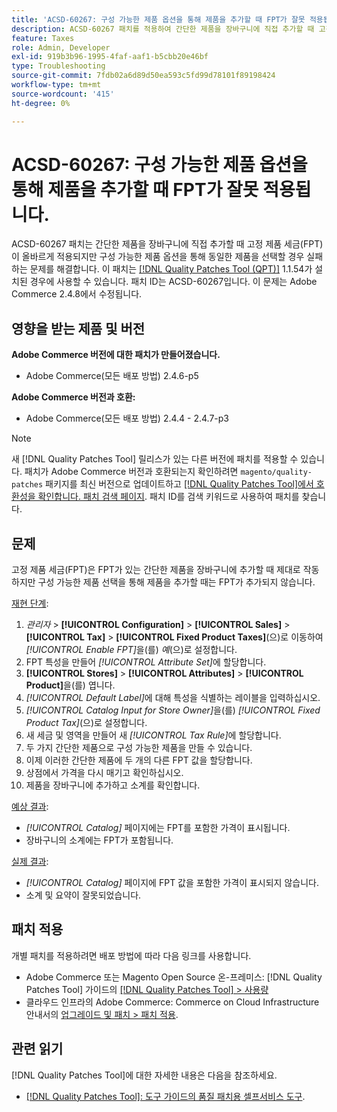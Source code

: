 ```yaml
---
title: 'ACSD-60267: 구성 가능한 제품 옵션을 통해 제품을 추가할 때 FPT가 잘못 적용됩니다.'
description: ACSD-60267 패치를 적용하여 간단한 제품을 장바구니에 직접 추가할 때 고정 제품 세금(FPT)이 올바르게 적용되지만 구성 가능한 제품 옵션을 통해 동일한 제품을 선택할 경우 실패하는 Adobe Commerce 문제를 수정합니다.
feature: Taxes
role: Admin, Developer
exl-id: 919b3b96-1995-4faf-aaf1-b5cbb20e46bf
type: Troubleshooting
source-git-commit: 7fdb02a6d89d50ea593c5fd99d78101f89198424
workflow-type: tm+mt
source-wordcount: '415'
ht-degree: 0%

---
```


# ACSD-60267: 구성 가능한 제품 옵션을 통해 제품을 추가할 때 FPT가 잘못 적용됩니다.

ACSD-60267 패치는 간단한 제품을 장바구니에 직접 추가할 때 고정 제품 세금(FPT)이 올바르게 적용되지만 구성 가능한 제품 옵션을 통해 동일한 제품을 선택할 경우 실패하는 문제를 해결합니다. 이 패치는 [[!DNL Quality Patches Tool (QPT)]](https://experienceleague.adobe.com/docs/commerce-operations/tools/quality-patches-tool/usage.html?lang=ko) 1.1.54가 설치된 경우에 사용할 수 있습니다. 패치 ID는 ACSD-60267입니다. 이 문제는 Adobe Commerce 2.4.8에서 수정됩니다.

## 영향을 받는 제품 및 버전

**Adobe Commerce 버전에 대한 패치가 만들어졌습니다.**

* Adobe Commerce(모든 배포 방법) 2.4.6-p5

**Adobe Commerce 버전과 호환:**

* Adobe Commerce(모든 배포 방법) 2.4.4 - 2.4.7-p3

>[!NOTE]
>
>새 [!DNL Quality Patches Tool] 릴리스가 있는 다른 버전에 패치를 적용할 수 있습니다. 패치가 Adobe Commerce 버전과 호환되는지 확인하려면 `magento/quality-patches` 패키지를 최신 버전으로 업데이트하고 [[!DNL Quality Patches Tool]에서 호환성을 확인합니다. 패치 검색 페이지](https://experienceleague.adobe.com/tools/commerce-quality-patches/index.html?lang=ko). 패치 ID를 검색 키워드로 사용하여 패치를 찾습니다.

## 문제

고정 제품 세금(FPT)은 FPT가 있는 간단한 제품을 장바구니에 추가할 때 제대로 작동하지만 구성 가능한 제품 선택을 통해 제품을 추가할 때는 FPT가 추가되지 않습니다.

<u>재현 단계</u>:

1. *관리자* > **[!UICONTROL Configuration]** > **[!UICONTROL Sales]** > **[!UICONTROL Tax]** > **[!UICONTROL Fixed Product Taxes]**(으)로 이동하여 *[!UICONTROL Enable FPT]*&#x200B;을(를) *예*(으)로 설정합니다.
1. FPT 특성을 만들어 *[!UICONTROL Attribute Set]*&#x200B;에 할당합니다.
1. **[!UICONTROL Stores]** > **[!UICONTROL Attributes]** > **[!UICONTROL Product]**&#x200B;을(를) 엽니다.
1. *[!UICONTROL Default Label]*&#x200B;에 대해 특성을 식별하는 레이블을 입력하십시오.
1. *[!UICONTROL Catalog Input for Store Owner]*&#x200B;을(를) *[!UICONTROL Fixed Product Tax]*(으)로 설정합니다.
1. 새 세금 및 영역을 만들어 새 *[!UICONTROL Tax Rule]*&#x200B;에 할당합니다.
1. 두 가지 간단한 제품으로 구성 가능한 제품을 만들 수 있습니다.
1. 이제 이러한 간단한 제품에 두 개의 다른 FPT 값을 할당합니다.
1. 상점에서 가격을 다시 매기고 확인하십시오.
1. 제품을 장바구니에 추가하고 소계를 확인합니다.

<u>예상 결과</u>:

* *[!UICONTROL Catalog]* 페이지에는 FPT를 포함한 가격이 표시됩니다.
* 장바구니의 소계에는 FPT가 포함됩니다.

<u>실제 결과</u>:

* *[!UICONTROL Catalog]* 페이지에 FPT 값을 포함한 가격이 표시되지 않습니다.
* 소계 및 요약이 잘못되었습니다.

## 패치 적용

개별 패치를 적용하려면 배포 방법에 따라 다음 링크를 사용합니다.

* Adobe Commerce 또는 Magento Open Source 온-프레미스: [!DNL Quality Patches Tool] 가이드의 [[!DNL Quality Patches Tool] > 사용량](/help/tools/quality-patches-tool/usage.md)
* 클라우드 인프라의 Adobe Commerce: Commerce on Cloud Infrastructure 안내서의 [업그레이드 및 패치 > 패치 적용](https://experienceleague.adobe.com/docs/commerce-cloud-service/user-guide/develop/upgrade/apply-patches.html?lang=ko).

## 관련 읽기

[!DNL Quality Patches Tool]에 대한 자세한 내용은 다음을 참조하세요.

* [[!DNL Quality Patches Tool]: 도구 가이드의 품질 패치용 셀프서비스 도구](/help/tools/quality-patches-tool/quality-patches-tool-to-self-serve-quality-patches.md).

